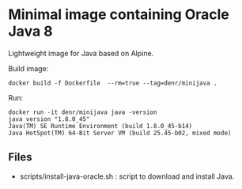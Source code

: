 Minimal image containing Oracle Java 8
======================================

Lightweight image for Java based on Alpine.

Build image:

	docker build -f Dockerfile  --rm=true --tag=denr/minijava .

Run:

	docker run -it denr/minijava java -version
	java version "1.8.0_45"
	Java(TM) SE Runtime Environment (build 1.8.0_45-b14)
	Java HotSpot(TM) 64-Bit Server VM (build 25.45-b02, mixed mode)


Files
-----

- scripts/install-java-oracle.sh : script to download and install Java.

